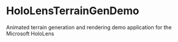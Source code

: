 # HoloLensTerrainGenDemo
Animated terrain generation and rendering demo application for the Microsoft HoloLens
